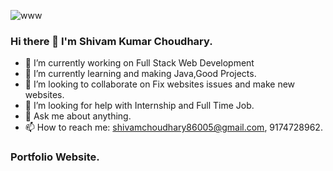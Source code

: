 ![www](https://user-images.githubusercontent.com/68122183/138043360-14f07443-e62e-4768-a0b8-bd7efb100d25.png)
        
###           Hi there 👋 I'm Shivam Kumar Choudhary.

- 🔭 I’m currently working on Full Stack Web Development
- 🌱 I’m currently learning and making Java,Good Projects.
- 👯 I’m looking to collaborate on Fix websites issues and make new websites.
- 🤔 I’m looking for help with Internship and Full Time Job.
- 💬 Ask me about anything.
- 📫 How to reach me: shivamchoudhary86005@gmail.com, 9174728962.

###             Portfolio Website.
